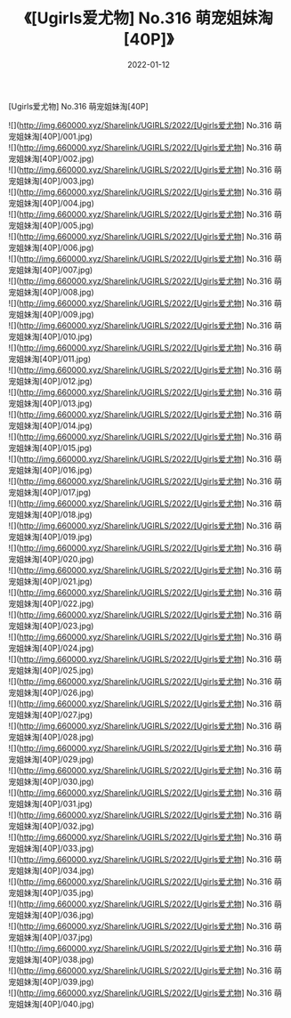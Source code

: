 ﻿---
layout: post
title:  《[Ugirls爱尤物] No.316 萌宠姐妹淘[40P]》
date:   2022-01-12
img: http://img.660000.xyz/Sharelink/UGIRLS/2022/[Ugirls爱尤物] No.316 萌宠姐妹淘[40P]/000.jpg
categories: [美女, 清纯, 唯美]
---

[Ugirls爱尤物] No.316 萌宠姐妹淘[40P]

  ![](http://img.660000.xyz/Sharelink/UGIRLS/2022/[Ugirls爱尤物] No.316 萌宠姐妹淘[40P]/001.jpg) <br> ![](http://img.660000.xyz/Sharelink/UGIRLS/2022/[Ugirls爱尤物] No.316 萌宠姐妹淘[40P]/002.jpg) <br> ![](http://img.660000.xyz/Sharelink/UGIRLS/2022/[Ugirls爱尤物] No.316 萌宠姐妹淘[40P]/003.jpg) <br> ![](http://img.660000.xyz/Sharelink/UGIRLS/2022/[Ugirls爱尤物] No.316 萌宠姐妹淘[40P]/004.jpg) <br> ![](http://img.660000.xyz/Sharelink/UGIRLS/2022/[Ugirls爱尤物] No.316 萌宠姐妹淘[40P]/005.jpg) <br> ![](http://img.660000.xyz/Sharelink/UGIRLS/2022/[Ugirls爱尤物] No.316 萌宠姐妹淘[40P]/006.jpg) <br> ![](http://img.660000.xyz/Sharelink/UGIRLS/2022/[Ugirls爱尤物] No.316 萌宠姐妹淘[40P]/007.jpg) <br> ![](http://img.660000.xyz/Sharelink/UGIRLS/2022/[Ugirls爱尤物] No.316 萌宠姐妹淘[40P]/008.jpg) <br> ![](http://img.660000.xyz/Sharelink/UGIRLS/2022/[Ugirls爱尤物] No.316 萌宠姐妹淘[40P]/009.jpg) <br> ![](http://img.660000.xyz/Sharelink/UGIRLS/2022/[Ugirls爱尤物] No.316 萌宠姐妹淘[40P]/010.jpg) <br> ![](http://img.660000.xyz/Sharelink/UGIRLS/2022/[Ugirls爱尤物] No.316 萌宠姐妹淘[40P]/011.jpg) <br> ![](http://img.660000.xyz/Sharelink/UGIRLS/2022/[Ugirls爱尤物] No.316 萌宠姐妹淘[40P]/012.jpg) <br> ![](http://img.660000.xyz/Sharelink/UGIRLS/2022/[Ugirls爱尤物] No.316 萌宠姐妹淘[40P]/013.jpg) <br> ![](http://img.660000.xyz/Sharelink/UGIRLS/2022/[Ugirls爱尤物] No.316 萌宠姐妹淘[40P]/014.jpg) <br> ![](http://img.660000.xyz/Sharelink/UGIRLS/2022/[Ugirls爱尤物] No.316 萌宠姐妹淘[40P]/015.jpg) <br> ![](http://img.660000.xyz/Sharelink/UGIRLS/2022/[Ugirls爱尤物] No.316 萌宠姐妹淘[40P]/016.jpg) <br> ![](http://img.660000.xyz/Sharelink/UGIRLS/2022/[Ugirls爱尤物] No.316 萌宠姐妹淘[40P]/017.jpg) <br> ![](http://img.660000.xyz/Sharelink/UGIRLS/2022/[Ugirls爱尤物] No.316 萌宠姐妹淘[40P]/018.jpg) <br> ![](http://img.660000.xyz/Sharelink/UGIRLS/2022/[Ugirls爱尤物] No.316 萌宠姐妹淘[40P]/019.jpg) <br> ![](http://img.660000.xyz/Sharelink/UGIRLS/2022/[Ugirls爱尤物] No.316 萌宠姐妹淘[40P]/020.jpg) <br> ![](http://img.660000.xyz/Sharelink/UGIRLS/2022/[Ugirls爱尤物] No.316 萌宠姐妹淘[40P]/021.jpg) <br> ![](http://img.660000.xyz/Sharelink/UGIRLS/2022/[Ugirls爱尤物] No.316 萌宠姐妹淘[40P]/022.jpg) <br> ![](http://img.660000.xyz/Sharelink/UGIRLS/2022/[Ugirls爱尤物] No.316 萌宠姐妹淘[40P]/023.jpg) <br> ![](http://img.660000.xyz/Sharelink/UGIRLS/2022/[Ugirls爱尤物] No.316 萌宠姐妹淘[40P]/024.jpg) <br> ![](http://img.660000.xyz/Sharelink/UGIRLS/2022/[Ugirls爱尤物] No.316 萌宠姐妹淘[40P]/025.jpg) <br> ![](http://img.660000.xyz/Sharelink/UGIRLS/2022/[Ugirls爱尤物] No.316 萌宠姐妹淘[40P]/026.jpg) <br> ![](http://img.660000.xyz/Sharelink/UGIRLS/2022/[Ugirls爱尤物] No.316 萌宠姐妹淘[40P]/027.jpg) <br> ![](http://img.660000.xyz/Sharelink/UGIRLS/2022/[Ugirls爱尤物] No.316 萌宠姐妹淘[40P]/028.jpg) <br> ![](http://img.660000.xyz/Sharelink/UGIRLS/2022/[Ugirls爱尤物] No.316 萌宠姐妹淘[40P]/029.jpg) <br> ![](http://img.660000.xyz/Sharelink/UGIRLS/2022/[Ugirls爱尤物] No.316 萌宠姐妹淘[40P]/030.jpg) <br> ![](http://img.660000.xyz/Sharelink/UGIRLS/2022/[Ugirls爱尤物] No.316 萌宠姐妹淘[40P]/031.jpg) <br> ![](http://img.660000.xyz/Sharelink/UGIRLS/2022/[Ugirls爱尤物] No.316 萌宠姐妹淘[40P]/032.jpg) <br> ![](http://img.660000.xyz/Sharelink/UGIRLS/2022/[Ugirls爱尤物] No.316 萌宠姐妹淘[40P]/033.jpg) <br> ![](http://img.660000.xyz/Sharelink/UGIRLS/2022/[Ugirls爱尤物] No.316 萌宠姐妹淘[40P]/034.jpg) <br> ![](http://img.660000.xyz/Sharelink/UGIRLS/2022/[Ugirls爱尤物] No.316 萌宠姐妹淘[40P]/035.jpg) <br> ![](http://img.660000.xyz/Sharelink/UGIRLS/2022/[Ugirls爱尤物] No.316 萌宠姐妹淘[40P]/036.jpg) <br> ![](http://img.660000.xyz/Sharelink/UGIRLS/2022/[Ugirls爱尤物] No.316 萌宠姐妹淘[40P]/037.jpg) <br> ![](http://img.660000.xyz/Sharelink/UGIRLS/2022/[Ugirls爱尤物] No.316 萌宠姐妹淘[40P]/038.jpg) <br> ![](http://img.660000.xyz/Sharelink/UGIRLS/2022/[Ugirls爱尤物] No.316 萌宠姐妹淘[40P]/039.jpg) <br> ![](http://img.660000.xyz/Sharelink/UGIRLS/2022/[Ugirls爱尤物] No.316 萌宠姐妹淘[40P]/040.jpg) <br>